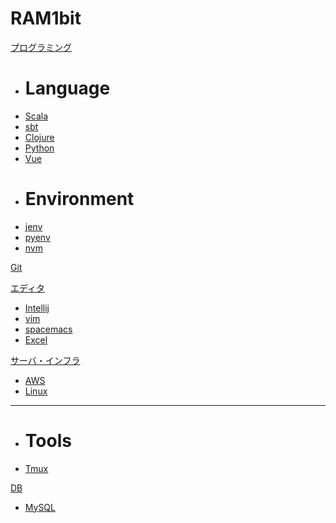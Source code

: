 # RAM1bit

[プログラミング]()

  * # Language
  * [Scala](../programming/language/scala.md)
  * [sbt](../programming/language/sbt.md)
  * [Clojure](../programming/language/clojure.md)
  * [Python](../programming/language/python.md)
  * [Vue](../programming/language/vue.md)
  * # Environment
  * [jenv](../programming/environment/jenv.md)
  * [pyenv](../programming/environment/pyenv.md)
  * [nvm](../programming/environment/nvm.md)

[Git](../git/git.md)

[エディタ]()

  * [Intellij](../editor/intellij.md)
  * [vim](../editor/vim.md)
  * [spacemacs](../editor/spacemacs.md)
  * [Excel](../editor/excel.md)

[サーバ・インフラ]()

  * [AWS](../infra/aws.md)
  * [Linux](../infra/linux.md)
  - - - -
  * # Tools
  * [Tmux](../infra/tmux.md)

[DB]()

  * [MySQL](../db/mysql.md)

